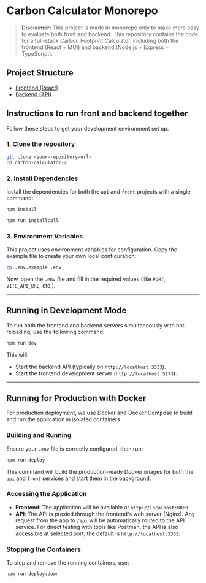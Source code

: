 # Carbon Calculator Monorepo
> **Disclaimer:** This project is made in monorepo only to make more easy to evaluate both front and backend.
This repository contains the code for a full-stack Carbon Footprint Calculator, including both the frontend (React + MUI) and backend (Node.js + Express + TypeScript).

## Project Structure

- [Frontend (React)](./front/README.md)
- [Backend (API)](./api/README.md)

## Instructions to run front and backend together 

Follow these steps to get your development environment set up.

### 1. Clone the repository

```bash
git clone <your-repository-url>
cd carbon-calculator-2
```

### 2. Install Dependencies

Install the dependencies for both the `api` and `front` projects with a single command:

```bash
npm install
```

```bash
npm run install:all
```

### 3. Environment Variables

This project uses environment variables for configuration. Copy the example file to create your own local configuration:

```bash
cp .env.example .env
```

Now, open the `.env` file and fill in the required values (like `PORT`, `VITE_API_URL`, etc.).

---

## Running in Development Mode

To run both the frontend and backend servers simultaneously with hot-reloading, use the following command:

```bash
npm run dev
```

This will:
-   Start the backend API (typically on `http://localhost:3333`).
-   Start the frontend development server (`http://localhost:5173`).

---

## Running for Production with Docker

For production deployment, we use Docker and Docker Compose to build and run the application in isolated containers.

### Building and Running

Ensure your `.env` file is correctly configured, then run:

```bash
npm run deploy
```

This command will build the production-ready Docker images for both the `api` and `front` services and start them in the background.

### Accessing the Application

-   **Frontend**: The application will be available at `http://localhost:8080`.
-   **API**: The API is proxied through the frontend's web server (Nginx). Any request from the app to `/api` will be automatically routed to the API service. For direct testing with tools like Postman, the API is also accessible at selected port, the default is `http://localhost:3333`.

### Stopping the Containers

To stop and remove the running containers, use:

```bash
npm run deploy:down
```